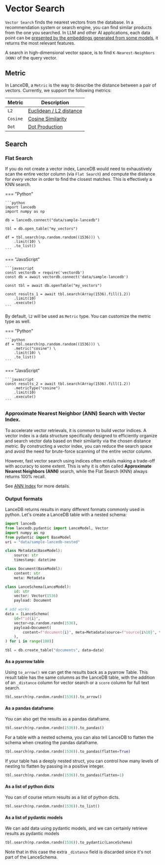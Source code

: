 # Vector Search

`Vector Search` finds the nearest vectors from the database.
In a recommendation system or search engine, you can find similar products from
the one you searched.
In LLM and other AI applications,
each data point can be [presented by the embeddings generated from some models](embeddings/index.md),
it returns the most relevant features.

A search in high-dimensional vector space, is to find `K-Nearest-Neighbors (KNN)` of the query vector.

## Metric

In LanceDB, a `Metric` is the way to describe the distance between a pair of vectors.
Currently, we support the following metrics:

| Metric      | Description                          |
| ----------- | ------------------------------------ |
| `L2`        | [Euclidean / L2 distance](https://en.wikipedia.org/wiki/Euclidean_distance) |
| `Cosine`    | [Cosine Similarity](https://en.wikipedia.org/wiki/Cosine_similarity)|
| `Dot`       | [Dot Production](https://en.wikipedia.org/wiki/Dot_product) |


## Search

### Flat Search

If you do not create a vector index, LanceDB would need to exhaustively scan the entire vector column (via `Flat Search`)
and compute the distance for *every* vector in order to find the closest matches. This is effectively a KNN search.


<!-- Setup Code
```python
import lancedb
import numpy as np
uri = "data/sample-lancedb"
db = lancedb.connect(uri)

data = [{"vector": row, "item": f"item {i}"}
     for i, row in enumerate(np.random.random((10_000, 1536)).astype('float32'))]

db.create_table("my_vectors", data=data)
```
-->
<!-- Setup Code
```javascript
const vectordb_setup = require('vectordb')
const db_setup = await vectordb_setup.connect('data/sample-lancedb')

let data = []
for (let i = 0; i < 10_000; i++) {
     data.push({vector: Array(1536).fill(i), id: `${i}`, content: "", longId: `${i}`},)
}
await db_setup.createTable('my_vectors', data)
```
-->
=== "Python"


    ```python
    import lancedb
    import numpy as np

    db = lancedb.connect("data/sample-lancedb")

    tbl = db.open_table("my_vectors")

    df = tbl.search(np.random.random((1536))) \
        .limit(10) \
        .to_list()
    ```

=== "JavaScript"

    ```javascript
    const vectordb = require('vectordb')
    const db = await vectordb.connect('data/sample-lancedb')

    const tbl = await db.openTable("my_vectors")

    const results_1 = await tbl.search(Array(1536).fill(1.2))
        .limit(10)
        .execute()
    ```

By default, `l2` will be used as `Metric` type. You can customize the metric type
as well.

=== "Python"

    ```python
    df = tbl.search(np.random.random((1536))) \
        .metric("cosine") \
        .limit(10) \
        .to_list()
    ```


=== "JavaScript"

    ```javascript
    const results_2 = await tbl.search(Array(1536).fill(1.2))
        .metricType("cosine")
        .limit(10)
        .execute()
    ```


### Approximate Nearest Neighbor (ANN) Search with Vector Index.

To accelerate vector retrievals, it is common to build vector indices.
A vector index is a data structure specifically designed to efficiently organize and
search vector data based on their similarity via the chosen distance metric.
By constructing a vector index, you can reduce the search space and avoid the need
for brute-force scanning of the entire vector column.

However, fast vector search using indices often entails making a trade-off with accuracy to some extent.
This is why it is often called **Approximate Nearest Neighbors (ANN)** search, while the Flat Search (KNN)
always returns 100% recall.

See [ANN Index](ann_indexes.md) for more details.


### Output formats

LanceDB returns results in many different formats commonly used in python.
Let's create a LanceDB table with a nested schema:

```python
import lancedb
from lancedb.pydantic import LanceModel, Vector
import numpy as np
from pydantic import BaseModel
uri = "data/sample-lancedb-nested"

class Metadata(BaseModel):
    source: str
    timestamp: datetime

class Document(BaseModel):
    content: str
    meta: Metadata

class LanceSchema(LanceModel):
    id: str
    vector: Vector(1536)
    payload: Document

# add works
data = [LanceSchema(
    id=f"id{i}",
    vector=np.random.randn(1536),
    payload=Document(
        content=f"document{i}", meta=Metadata(source=f"source{i%10}", timestamp=datetime.now())
    ),
) for i in range(100)]

tbl = db.create_table("documents", data=data)
```

#### As a pyarrow table

Using `to_arrow()` we can get the results back as a pyarrow Table.
This result table has the same columns as the LanceDB table, with 
the addition of an `_distance` column for vector search or a `score`
column for full text search.

```python
tbl.search(np.random.randn(1536)).to_arrow()
```

#### As a pandas dataframe

You can also get the results as a pandas dataframe.

```python
tbl.search(np.random.randn(1536)).to_pandas()
```

For a table with a nested schema, you can also tell LanceDB to flatten
the schema when creating the pandas dataframe.

```python
tbl.search(np.random.randn(1536)).to_pandas(flatten=True)
```

If your table has a deeply nested struct, you can control how many levels
of nesting to flatten by passing in a positive integer.

```python
tbl.search(np.random.randn(1536)).to_pandas(flatten=1)
```


#### As a list of python dicts

You can of course return results as a list of python dicts.

```python
tbl.search(np.random.randn(1536)).to_list()
```

#### As a list of pydantic models

We can add data using pydantic models, and we can certainly
retrieve results as pydantic models

```python
tbl.search(np.random.randn(1536)).to_pydantic(LanceSchema)
```

Note that in this case the extra `_distance` field is discarded since
it's not part of the LanceSchema.

